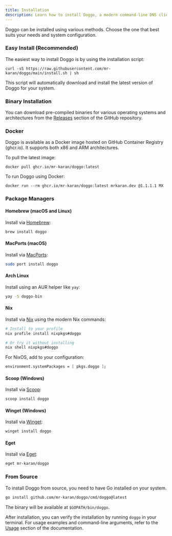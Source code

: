 ```yaml
---
title: Installation
description: Learn how to install Doggo, a modern command-line DNS client for humans
---
```


Doggo can be installed using various methods. Choose the one that best suits your needs and system configuration.

### Easy Install (Recommended)

The easiest way to install Doggo is by using the installation script:

```shell
curl -sS https://raw.githubusercontent.com/mr-karan/doggo/main/install.sh | sh
```

This script will automatically download and install the latest version of Doggo for your system.

### Binary Installation

You can download pre-compiled binaries for various operating systems and architectures from the [Releases](https://github.com/mr-karan/doggo/releases) section of the GitHub repository.

### Docker

Doggo is available as a Docker image hosted on GitHub Container Registry (ghcr.io). It supports both x86 and ARM architectures.

To pull the latest image:

```shell
docker pull ghcr.io/mr-karan/doggo:latest
```

To run Doggo using Docker:

```shell
docker run --rm ghcr.io/mr-karan/doggo:latest mrkaran.dev @1.1.1.1 MX
```

### Package Managers

#### Homebrew (macOS and Linux)

Install via [Homebrew](https://brew.sh/):

```bash
brew install doggo
```

#### MacPorts (macOS)

Install via [MacPorts](https://www.macports.org/):

```bash
sudo port install doggo
```

#### Arch Linux

Install using an AUR helper like `yay`:

```bash
yay -S doggo-bin
```

#### Nix

Install via [Nix](https://nixos.org/) using the modern Nix commands:

```bash
# Install to your profile
nix profile install nixpkgs#doggo

# Or try it without installing
nix shell nixpkgs#doggo
```

For NixOS, add to your configuration:

```nix
environment.systemPackages = [ pkgs.doggo ];
```

#### Scoop (Windows)

Install via [Scoop](https://scoop.sh/):

```bash
scoop install doggo
```

#### Winget (Windows)

Install via [Winget](https://learn.microsoft.com/en-us/windows/package-manager/winget/):

```bash
winget install doggo
```

#### Eget

Install via [Eget](https://github.com/zyedidia/eget):

```bash
eget mr-karan/doggo
```

### From Source

To install Doggo from source, you need to have Go installed on your system.

```bash
go install github.com/mr-karan/doggo/cmd/doggo@latest
```

The binary will be available at `$GOPATH/bin/doggo`.

After installation, you can verify the installation by running `doggo` in your terminal. For usage examples and command-line arguments, refer to the [Usage](/usage) section of the documentation.
